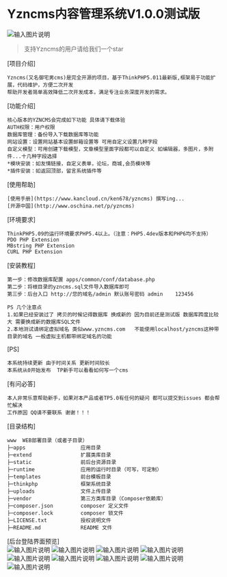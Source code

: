 # Yzncms内容管理系统V1.0.0测试版
![输入图片说明](https://img.shields.io/badge/php-%3E%3D5.4-000.svg "在这里输入图片标题")

>支持Yzncms的用户请给我们一个star

[项目介绍]
```
Yzncms(又名御宅男cms)是完全开源的项目，基于ThinkPHP5.011最新版,框架易于功能扩展，代码维护，方便二次开发  
帮助开发者简单高效降低二次开发成本，满足专注业务深度开发的需求。
```

[功能介绍]
```
核心版本的YZNCMS会完成如下功能 具体请下载体验
AUTH权限：用户权限
数据库管理：备份导入下载数据库等功能
网站设置：设置网站基本设置邮箱设置等 可用自定义设置几种字段
自定义模型：可用创建下载模型，文章模型里面字段都可以自定义 如编辑器，多图片，多附件...十几种字段选择
*模块安装：如友情链接，自定义表单，论坛，商城,会员模块等
*插件安装：如返回顶部，留言系统插件等
```

[使用帮助]
```
[使用手册](https://www.kancloud.cn/ken678/yzncms) 撰写ing...
[开源中国](http://www.oschina.net/p/yzncms)
```

[环境要求]
```
ThinkPHP5.09的运行环境要求PHP5.4以上。（注意：PHP5.4dev版本和PHP6均不支持）
PDO PHP Extension
MBstring PHP Extension
CURL PHP Extension
```

[安装教程]
```
第一步：修改数据库配置 apps/common/conf/database.php  
第二步：将根目录的yzncms.sql文件导入数据库即可  
第三步：后台入口 http://您的域名/admin 默认账号密码 admin    123456   

PS 几个注意点
1.如果已经安装过了 拷贝的时候记得数据库 换成新的 因为目前还是测试版 数据库跨度比较大 需要换成新的数据库SQL文件
2.本地测试请绑定虚拟域名 类似www.yzncms.com   不能使用localhost/yzncms这种带目录的域名 一般虚拟主机都带绑定域名的功能
```

[PS]
```
本系统持续更新 由于时间关系 更新时间较长
本系统从0开始发布  TP新手可以看看如何写一个cms
```
[有问必答]
```
本人非常乐意帮助新手，如果对本产品或者TP5.0有任何的疑问 都可以提交到issues 都会帮忙解决
工作原因 QQ请不要联系 谢谢！！！
```

[目录结构]
```
www  WEB部署目录（或者子目录）
├─apps                  应用目录
├─extend                扩展类库目录
├─static                前后台资源目录
├─runtime               应用的运行时目录（可写，可定制）
├─templates             前台模板目录
├─thinkphp              框架系统目录
├─uploads               文件上传目录
├─vendor                第三方类库目录（Composer依赖库）
├─composer.json         composer 定义文件
├─composer.lock         composer 锁文件
├─LICENSE.txt           授权说明文件
├─README.md             README 文件
```

[后台登陆界面预览]  
![输入图片说明](https://git.oschina.net/uploads/images/2017/0826/193657_ccc8a8f7_555541.png "Yzncms.png")
![输入图片说明](https://git.oschina.net/uploads/images/2017/0904/091039_830d8119_555541.png "添加内容.png")
![输入图片说明](https://git.oschina.net/uploads/images/2017/0601/134316_df6a7b60_555541.jpeg "在这里输入图片标题")
![输入图片说明](https://git.oschina.net/uploads/images/2017/0905/175949_bc011124_555541.png "Yzncms.png")
![输入图片说明](https://git.oschina.net/uploads/images/2017/0613/152302_f2081fba_555541.png "在这里输入图片标题")
![输入图片说明](https://git.oschina.net/uploads/images/2017/0601/134327_f760ee6b_555541.jpeg "在这里输入图片标题")
![输入图片说明](https://git.oschina.net/uploads/images/2017/0601/134335_cd0f4d67_555541.jpeg "在这里输入图片标题")
![输入图片说明](https://git.oschina.net/uploads/images/2017/0601/134344_ce09d530_555541.jpeg "在这里输入图片标题")
![输入图片说明](https://git.oschina.net/uploads/images/2017/0715/212221_2809862f_555541.png "Yzncms.png")